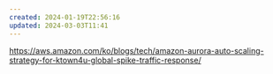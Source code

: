 ```yaml
---
created: 2024-01-19T22:56:16
updated: 2024-03-03T11:41
---
```

https://aws.amazon.com/ko/blogs/tech/amazon-aurora-auto-scaling-strategy-for-ktown4u-global-spike-traffic-response/